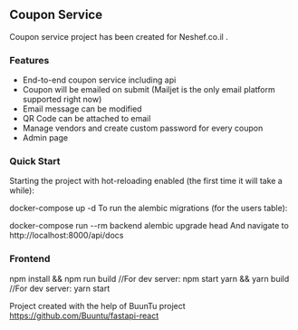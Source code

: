 ## Coupon Service

Coupon service project has been created for Neshef.co.il .

### Features

* End-to-end coupon service including api
* Coupon will be emailed on submit (Mailjet is the only email platform supported right now)
* Email message can be modified
* QR Code can be attached to email
* Manage vendors and create custom password for every coupon
* Admin page


### Quick Start

Starting the project with hot-reloading enabled (the first time it will take a while):

docker-compose up -d
To run the alembic migrations (for the users table):

docker-compose run --rm backend alembic upgrade head
And navigate to http://localhost:8000/api/docs

### Frontend

npm install && npm run build //For dev server: npm start
yarn && yarn build //For dev server: yarn start



Project created with the help of BuunTu project https://github.com/Buuntu/fastapi-react
